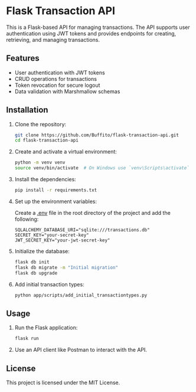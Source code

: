# Flask Transaction API

This is a Flask-based API for managing transactions. The API supports user authentication using JWT tokens and provides endpoints for creating, retrieving, and managing transactions.

## Features

- User authentication with JWT tokens
- CRUD operations for transactions
- Token revocation for secure logout
- Data validation with Marshmallow schemas

## Installation

1. Clone the repository:

    ```sh
    git clone https://github.com/Buffito/flask-transaction-api.git
    cd flask-transaction-api
    ```

2. Create and activate a virtual environment:

    ```sh
    python -m venv venv
    source venv/bin/activate  # On Windows use `venv\Scripts\activate`
    ```

3. Install the dependencies:

    ```sh
    pip install -r requirements.txt
    ```

4. Set up the environment variables:

    Create a [.env](http://_vscodecontentref_/0) file in the root directory of the project and add the following:

    ```properties
    SQLALCHEMY_DATABASE_URI="sqlite:///transactions.db"
    SECRET_KEY="your-secret-key"
    JWT_SECRET_KEY="your-jwt-secret-key"
    ```

5. Initialize the database:

    ```sh
    flask db init
    flask db migrate -m "Initial migration"
    flask db upgrade
    ```

6. Add initial transaction types:

    ```sh
    python app/scripts/add_initial_transactiontypes.py
    ```

## Usage

1. Run the Flask application:

    ```sh
    flask run
    ```

2. Use an API client like Postman to interact with the API.

## License

This project is licensed under the MIT License.